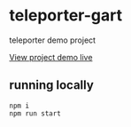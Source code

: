 # teleporter-gart
teleporter demo project

[View project demo live](https://teleporter-gart.firebaseapp.com)

## running locally
```
npm i
npm run start
```
